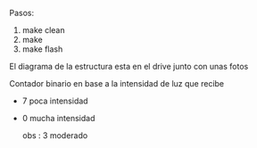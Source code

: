 Pasos:

1. make clean
2. make
3. make flash

El diagrama de la estructura esta en el drive junto con unas fotos

Contador binario en base a la intensidad de luz que recibe 
  - 7 poca intensidad
  - 0 mucha intensidad
	
	obs : 3 moderado  

